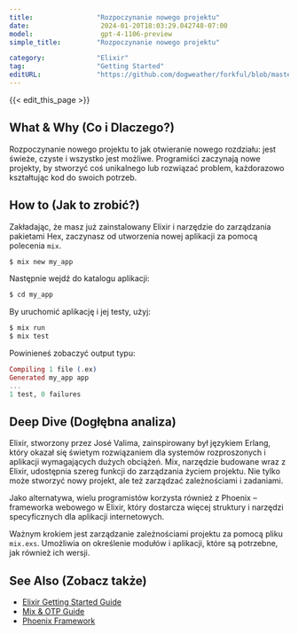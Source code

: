 ```yaml
---
title:                "Rozpoczynanie nowego projektu"
date:                  2024-01-20T18:03:29.042748-07:00
model:                 gpt-4-1106-preview
simple_title:         "Rozpoczynanie nowego projektu"

category:             "Elixir"
tag:                  "Getting Started"
editURL:              "https://github.com/dogweather/forkful/blob/master/content/pl/elixir/starting-a-new-project.md"
---
```


{{< edit_this_page >}}

## What & Why (Co i Dlaczego?)
Rozpoczynanie nowego projektu to jak otwieranie nowego rozdziału: jest świeże, czyste i wszystko jest możliwe. Programiści zaczynają nowe projekty, by stworzyć coś unikalnego lub rozwiązać problem, każdorazowo kształtując kod do swoich potrzeb.

## How to (Jak to zrobić?)
Zakładając, że masz już zainstalowany Elixir i narzędzie do zarządzania pakietami Hex, zaczynasz od utworzenia nowej aplikacji za pomocą polecenia `mix`.

```Elixir
$ mix new my_app
```

Następnie wejdź do katalogu aplikacji:

```Elixir
$ cd my_app
```

By uruchomić aplikację i jej testy, użyj:

```Elixir
$ mix run
$ mix test
```

Powinieneś zobaczyć output typu:

```Elixir
Compiling 1 file (.ex)
Generated my_app app
...
1 test, 0 failures
```

## Deep Dive (Dogłębna analiza)
Elixir, stworzony przez José Valima, zainspirowany był językiem Erlang, który okazał się świetym rozwiązaniem dla systemów rozproszonych i aplikacji wymagających dużych obciążeń. Mix, narzędzie budowane wraz z Elixir, udostępnia szereg funkcji do zarządzania życiem projektu. Nie tylko może stworzyć nowy projekt, ale też zarządzać zależnościami i zadaniami.

Jako alternatywa, wielu programistów korzysta również z Phoenix – frameworka webowego w Elixir, który dostarcza więcej struktury i narzędzi specyficznych dla aplikacji internetowych.

Ważnym krokiem jest zarządzanie zależnościami projektu za pomocą pliku `mix.exs`. Umożliwia on określenie modułów i aplikacji, które są potrzebne, jak również ich wersji.

## See Also (Zobacz także)
- [Elixir Getting Started Guide](https://elixir-lang.org/getting-started/introduction.html)
- [Mix & OTP Guide](https://elixir-lang.org/getting-started/mix-otp/introduction-to-mix.html)
- [Phoenix Framework](https://www.phoenixframework.org/)
